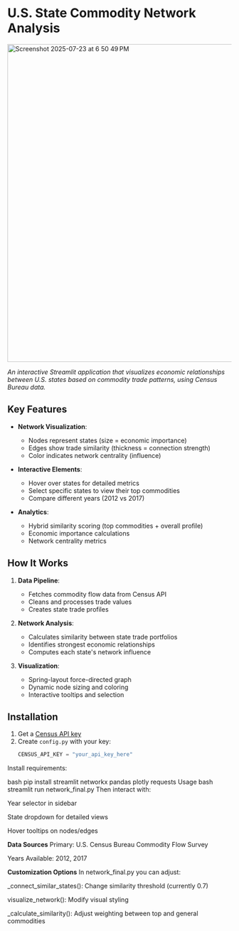 
# U.S. State Commodity Network Analysis
<img width="1426" height="715" alt="Screenshot 2025-07-23 at 6 50 49 PM" src="https://github.com/user-attachments/assets/e89874e3-c3eb-4bf4-974a-4ae6536b80e8" />

*An interactive Streamlit application that visualizes economic relationships between U.S. states based on commodity trade patterns, using Census Bureau data.*

## Key Features

- **Network Visualization**:
  - Nodes represent states (size = economic importance)
  - Edges show trade similarity (thickness = connection strength)
  - Color indicates network centrality (influence)

- **Interactive Elements**:
  - Hover over states for detailed metrics
  - Select specific states to view their top commodities
  - Compare different years (2012 vs 2017)

- **Analytics**:
  - Hybrid similarity scoring (top commodities + overall profile)
  - Economic importance calculations
  - Network centrality metrics

## How It Works

1. **Data Pipeline**:
   - Fetches commodity flow data from Census API
   - Cleans and processes trade values
   - Creates state trade profiles

2. **Network Analysis**:
   - Calculates similarity between state trade portfolios
   - Identifies strongest economic relationships
   - Computes each state's network influence

3. **Visualization**:
   - Spring-layout force-directed graph
   - Dynamic node sizing and coloring
   - Interactive tooltips and selection

## Installation

1. Get a [Census API key](https://api.census.gov/data/key_signup.html)
2. Create `config.py` with your key:
   ```python
   CENSUS_API_KEY = "your_api_key_here"
Install requirements:

bash
pip install streamlit networkx pandas plotly requests
Usage
bash
streamlit run network_final.py
Then interact with:

Year selector in sidebar

State dropdown for detailed views

Hover tooltips on nodes/edges

**Data Sources**
Primary: U.S. Census Bureau Commodity Flow Survey

Years Available: 2012, 2017

**Customization Options**
In network_final.py you can adjust:

_connect_similar_states(): Change similarity threshold (currently 0.7)

visualize_network(): Modify visual styling

_calculate_similarity(): Adjust weighting between top and general commodities
